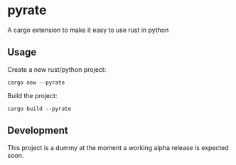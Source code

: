 # pyrate

A cargo extension to make it easy to use rust in python

## Usage

Create a new rust/python project:

```cargo new --pyrate```

Build the project:

```cargo build --pyrate```

## Development

This project is a dummy at the moment a working alpha release is expected soon.